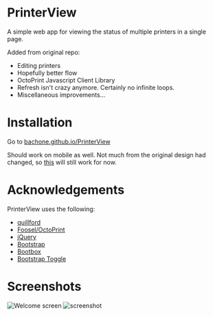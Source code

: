 # PrinterView
A simple web app for viewing the status of multiple printers in a single page.

Added from original repo:
- Editing printers
- Hopefully better flow
- OctoPrint Javascript Client Library
- Refresh isn't crazy anymore. Certainly no infinite loops.
- Miscellaneous improvements...

# Installation

Go to [bachone.github.io/PrinterView](http://bachone.github.io/PrinterView/)

Should work on mobile as well. Not much from the original design had changed, so [this](https://github.com/quillford/PrinterView/wiki) will still work for now. 

# Acknowledgements
PrinterView uses the following:
* [quillford](https://github.com/quillford)
* [Foosel/OctoPrint](https://github.com/foosel/OctoPrint)
* [jQuery](https://jquery.com/)
* [Bootstrap](http://getbootstrap.com/)
* [Bootbox](http://bootboxjs.com/)
* [Bootstrap Toggle](http://www.bootstraptoggle.com/)

# Screenshots
![Welcome screen](https://raw.githubusercontent.com/quillford/PrinterView/master/images/screenshots/screenshot-welcome.png)
![screenshot](https://raw.githubusercontent.com/quillford/PrinterView/master/images/screenshots/screenshot.png)
